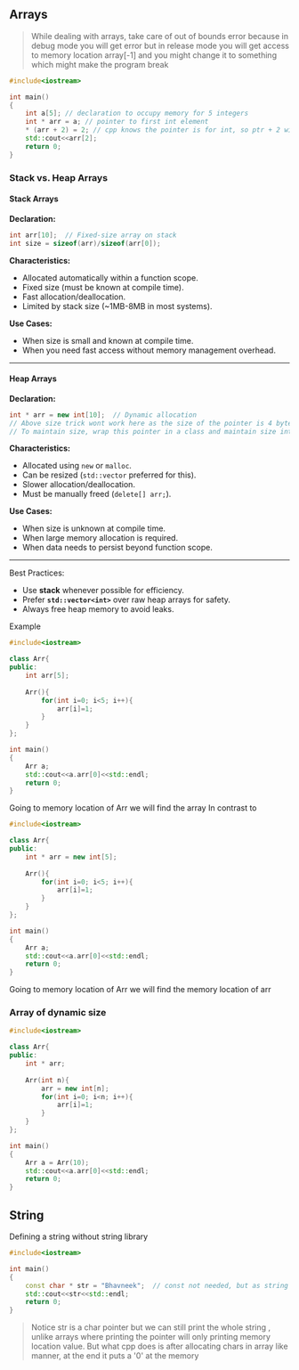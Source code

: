 ## Arrays
> While dealing with arrays, take care of out of bounds error because in debug mode you will get error but in release mode you will get access to memory location array\[-1] and you might change it to something which might make the program break
> 
```cpp
#include<iostream>

int main()
{
    int a[5]; // declaration to occupy memory for 5 integers
    int * arr = a; // pointer to first int element
    * (arr + 2) = 2; // cpp knows the pointer is for int, so ptr + 2 will move 32*2 bits ahead (or 4 bytes ahead two times)
    std::cout<<arr[2];
    return 0;
}

```

### Stack vs. Heap Arrays

#### Stack Arrays

**Declaration:**

```cpp
int arr[10];  // Fixed-size array on stack
int size = sizeof(arr)/sizeof(arr[0]);
```

**Characteristics:**

- Allocated automatically within a function scope.
- Fixed size (must be known at compile time).
- Fast allocation/deallocation.
- Limited by stack size (~1MB-8MB in most systems).

**Use Cases:**

- When size is small and known at compile time.
- When you need fast access without memory management overhead.

---

#### **Heap Arrays**

**Declaration:**

```cpp
int * arr = new int[10];  // Dynamic allocation
// Above size trick wont work here as the size of the pointer is 4 bytes
// To maintain size, wrap this pointer in a class and maintain size integer there
```

**Characteristics:**

- Allocated using `new` or `malloc`.
- Can be resized (`std::vector` preferred for this).
- Slower allocation/deallocation.
- Must be manually freed (`delete[] arr;`).

**Use Cases:**

- When size is unknown at compile time.
- When large memory allocation is required.
- When data needs to persist beyond function scope.

---

Best Practices:

- Use **stack** whenever possible for efficiency.
- Prefer **`std::vector<int>`** over raw heap arrays for safety.
- Always free heap memory to avoid leaks.

Example
```cpp
#include<iostream>

class Arr{
public:
    int arr[5];
    
    Arr(){
        for(int i=0; i<5; i++){
            arr[i]=1;
        }
    }
};

int main()
{
    Arr a;
    std::cout<<a.arr[0]<<std::endl;
    return 0;
}

```

Going to memory location of Arr we will find the array
In contrast to
```cpp
#include<iostream>

class Arr{
public:
    int * arr = new int[5];
    
    Arr(){
        for(int i=0; i<5; i++){
            arr[i]=1;
        }
    }
};

int main()
{
    Arr a;
    std::cout<<a.arr[0]<<std::endl;
    return 0;
}

```
Going to memory location of Arr we will find the memory location of arr

### Array of dynamic size
```cpp
#include<iostream>

class Arr{
public:
    int * arr;
    
    Arr(int n){
        arr = new int[n];
        for(int i=0; i<n; i++){
            arr[i]=1;
        }
    }
};

int main()
{
    Arr a = Arr(10);
    std::cout<<a.arr[0]<<std::endl;
    return 0;
}

```

## String
Defining a string without string library
```cpp
#include<iostream>

int main()
{
    const char * str = "Bhavneek";  // const not needed, but as string is immutable its convient to use const keyword for debugging
    std::cout<<str<<std::endl;
    return 0;
}
```
> Notice str is a char pointer but we can still print the whole string , unlike arrays where printing the pointer will only printing memory location value. But what cpp does is after allocating chars in array like manner, at the end it puts a '0' at the memory
```cpp

```